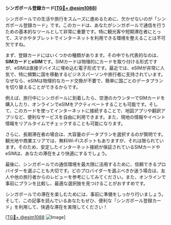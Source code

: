 **シンガポール登録カード[[TG💪+ @esim1088](https://t.me/s/esim1088)]**

シンガポールでの生活や旅行をスムーズに進めるために、欠かせないのが「シンガポール登録カード」です。このカードは、あなたがシンガポールで通信を行うための基本的なツールとして非常に重要です。特に観光客や短期滞在者にとって、スマホやタブレットでインターネットを利用できる環境を整えることは不可欠ですね。

まず、登録カードにはいくつかの種類があります。その中でも代表的なのは、**SIMカード**と**eSIM**です。SIMカードは物理的にカードを取り付ける形式ですが、eSIMは直接デバイスに埋め込む電子形式です。最近では、eSIMが非常に人気で、特に頻繁に国を移動するビジネスパーソンや旅行者に支持されています。なぜなら、eSIMは物理的なカード交換が不要で、簡単に国ごとのデータプランを切り替えることができるからです。

例えば、旅行中にシンガポールに到着したら、空港のカウンターでSIMカードを購入したり、オンラインでeSIMをアクティベートすることも可能です。そして、このカードを使ってインターネットに接続することで、地図アプリや翻訳アプリなど、便利なサービスを自由に利用できます。また、現地の情報やイベント情報をリアルタイムでチェックすることも可能になります。

さらに、長期滞在者の場合は、大容量のデータプランを選択するのが賢明です。観光地や商業エリアでは、無料Wi-Fiスポットもありますが、それは限られています。そのため、安定したインターネット接続が保証されているSIMカードやeSIMは、あなたの滞在をより快適にするでしょう。

最後に、シンガポールでの通信環境を最大限に活用するために、信頼できるプロバイダーを選ぶことも大切です。どのプロバイダーを選ぶべきか迷う場合は、友人や他の旅行者からのレビューを参考にしてみてください。また、オンラインで事前にプランを比較し、最適な選択肢を見つけることがおすすめです。

シンガポールでの滞在を楽しむためには、事前に準備をしっかり行いましょう。そして、この記事を読んでいるあなたもぜひ、便利な「シンガポール登録カード」を利用して、快適な滞在を実現してください！

[[TG💪+ @esim1088](https://t.me/s/esim1088) ![Image](https://i.postimg.cc/Y0z9fWf4/image.png)]